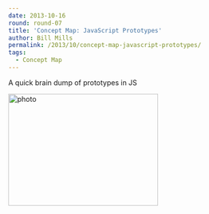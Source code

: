 ```yaml
---
date: 2013-10-16
round: round-07
title: 'Concept Map: JavaScript Prototypes'
author: Bill Mills
permalink: /2013/10/concept-map-javascript-prototypes/
tags:
  - Concept Map
---
```

A quick brain dump of prototypes in JS

[<img class="alignnone size-medium wp-image-4790" alt="photo" src="http://teaching.software-carpentry.org/wp-content/uploads/2013/10/photo-300x225.jpg" width="300" height="225" />][1]

 [1]: http://teaching.software-carpentry.org/wp-content/uploads/2013/10/photo.jpg
